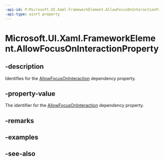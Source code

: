 ```yaml
---
-api-id: P:Microsoft.UI.Xaml.FrameworkElement.AllowFocusOnInteractionProperty
-api-type: winrt property
---
```


<!-- Property syntax
public Microsoft.UI.Xaml.DependencyProperty AllowFocusOnInteractionProperty { get; }
-->

# Microsoft.UI.Xaml.FrameworkElement.AllowFocusOnInteractionProperty

## -description

Identifies for the [AllowFocusOnInteraction](frameworkelement_allowfocusoninteraction.md) dependency property.

## -property-value

The identifier for the [AllowFocusOnInteraction](frameworkelement_allowfocusoninteraction.md) dependency property.

## -remarks

## -examples

## -see-also
